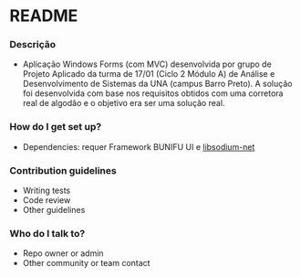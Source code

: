 # README #



### Descrição ###

* Aplicação Windows Forms (com MVC) desenvolvida por grupo de Projeto Aplicado da turma de 17/01 (Ciclo 2 Módulo A) de Análise e Desenvolvimento de Sistemas da UNA (campus Barro Preto). A solução foi desenvolvida com base nos requisitos obtidos com uma corretora real de algodão e o objetivo era ser uma solução real.

### How do I get set up? ###

* Dependencies: requer Framework BUNIFU UI e [libsodium-net](https://github.com/adamcaudill/libsodium-net)

### Contribution guidelines ###

* Writing tests
* Code review
* Other guidelines

### Who do I talk to? ###

* Repo owner or admin
* Other community or team contact